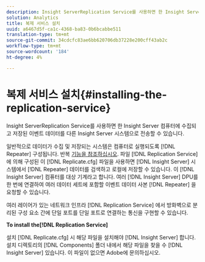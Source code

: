 ```yaml
---
description: Insight ServerReplication Service를 사용하면 한 Insight Server 컴퓨터에 수집되고 저장된 이벤트 데이터를 다른 Insight Server 시스템으로 전송할 수 있습니다.
solution: Analytics
title: 복제 서비스 설치
uuid: a6467d5f-ca1c-4368-ba83-0b6bcabbe511
translation-type: tm+mt
source-git-commit: 34cdcfc83ae6bb620706db37228e200cff43ab2c
workflow-type: tm+mt
source-wordcount: '184'
ht-degree: 4%

---
```



# 복제 서비스 설치{#installing-the-replication-service}

Insight ServerReplication Service를 사용하면 한 Insight Server 컴퓨터에 수집되고 저장된 이벤트 데이터를 다른 Insight Server 시스템으로 전송할 수 있습니다.

일반적으로 데이터가 수집 및 저장되는 시스템은 컴퓨터로 실행되도록 [!DNL Repeater] 구성됩니다. 반복 [기능을 참조하십시오](../../../home/c-inst-svr/c-rptr-fntly/c-rptr-fntly.md). 파일 [!DNL Replication Service]에 의해 구성된 이 [!DNL Replicate.cfg] 파일을 사용하면 [!DNL Insight Server] 시스템에서 [!DNL Repeater] 데이터를 검색하고 로컬에 저장할 수 있습니다. 이 [!DNL Insight Server] 컴퓨터를 대상 기계라고 합니다. 여러 [!DNL Insight Server] DPU를 한 번에 연결하여 여러 데이터 세트에 포함할 이벤트 데이터 사본 [!DNL Repeater] 을 요청할 수 있습니다.

여러 레이어가 있는 네트워크 인프라 [!DNL Replication Service] 에서 방화벽으로 분리된 구성 요소 간에 단일 포트를 단일 포트로 연결하는 통신을 구현할 수 있습니다.

**To install the[!DNL Replication Service]**

설치 [!DNL Replicate.cfg] 시 해당 파일을 설치해야 [!DNL Insight Server] 합니다. 설치 디렉토리의 [!DNL Components] 폴더 내에서 해당 파일을 찾을 수 [!DNL Insight Server] 있습니다. 이 파일이 없으면 Adobe에 문의하십시오.

